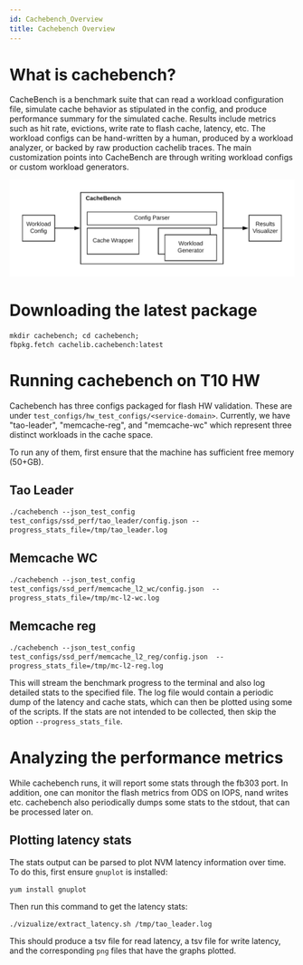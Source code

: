 ```yaml
---
id: Cachebench_Overview
title: Cachebench Overview
---
```


# What is cachebench?

CacheBench is a benchmark suite that can read a workload configuration file, simulate cache behavior as stipulated in the config, and produce performance summary for the simulated cache. Results include metrics such as hit rate, evictions, write rate to flash cache, latency, etc. The workload configs can be hand-written by a human, produced by a workload analyzer, or backed by raw production cachelib traces. The main customization points into CacheBench are through writing workload configs or custom workload generators.

![](cachebench.png)

# Downloading the latest package

```shell
mkdir cachebench; cd cachebench;
fbpkg.fetch cachelib.cachebench:latest
```

# Running cachebench on T10 HW

Cachebench has three configs packaged for flash HW validation. These are under `test_configs/hw_test_configs/<service-domain>`. Currently, we have "tao-leader", "memcache-reg", and "memcache-wc" which represent three distinct workloads in the cache space.

To run any of them, first ensure that the machine has sufficient free memory (50+GB).

## Tao Leader

```shell
./cachebench --json_test_config test_configs/ssd_perf/tao_leader/config.json --progress_stats_file=/tmp/tao_leader.log
```

## Memcache WC

```shell
./cachebench --json_test_config test_configs/ssd_perf/memcache_l2_wc/config.json  --progress_stats_file=/tmp/mc-l2-wc.log
```

## Memcache reg

```shell
./cachebench --json_test_config test_configs/ssd_perf/memcache_l2_reg/config.json  --progress_stats_file=/tmp/mc-l2-reg.log
```

This will stream the benchmark progress to the terminal and also log detailed stats to the specified file. The log file would contain a periodic dump of the latency  and cache stats, which  can then be plotted using some of the scripts.  If the stats are not intended to be collected, then skip the option `--progress_stats_file`.

# Analyzing the performance metrics

While cachebench runs, it will report some stats through the fb303 port. In addition, one can monitor the flash metrics from ODS on IOPS, nand writes etc. cachebench also periodically dumps some stats to the stdout, that can be processed later on.

## Plotting latency stats

The stats output can be parsed to plot NVM latency information over time. To do this, first ensure `gnuplot` is installed:

```shell
yum install gnuplot
```

Then run this command to get the latency stats:

```shell
./vizualize/extract_latency.sh /tmp/tao_leader.log
```

This should produce a tsv file for read latency, a tsv file for write latency, and the corresponding `png` files that have the graphs plotted.

